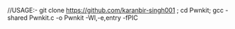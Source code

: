 //USAGE:- git clone https://github.com/karanbir-singh001 ; cd Pwnkit; gcc -shared Pwnkit.c -o Pwnkit -Wl,-e,entry -fPIC 
